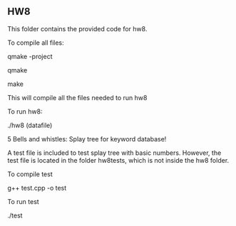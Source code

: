 ## HW8
This folder contains the provided code for hw8.

To compile all files: 

qmake -project

qmake

make

This will compile all the files needed to run hw8

To run hw8: 

./hw8 (datafile)

5 Bells and whistles: Splay tree for keyword database!

A test file is included to test splay tree with basic numbers. However, the test file is located in the folder hw8tests, which is not inside the hw8 folder.

To compile test

g++ test.cpp -o test

To run test

./test

